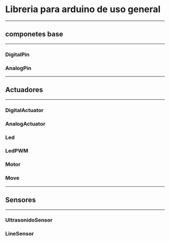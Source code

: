 # Libreria para arduino de uso general
----
## componetes base
----
### DigitalPin
### AnalogPin
----
## Actuadores
----
### DigitalActuator
### AnalogActuator
### Led
### LedPWM
### Motor
### Move
----
## Sensores
----
### UltrasonidoSensor
### LineSensor